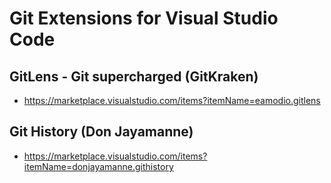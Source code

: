 # Git Extensions for Visual Studio Code

## GitLens - Git supercharged (GitKraken)

- <https://marketplace.visualstudio.com/items?itemName=eamodio.gitlens>

## Git History (Don Jayamanne)

- <https://marketplace.visualstudio.com/items?itemName=donjayamanne.githistory>
